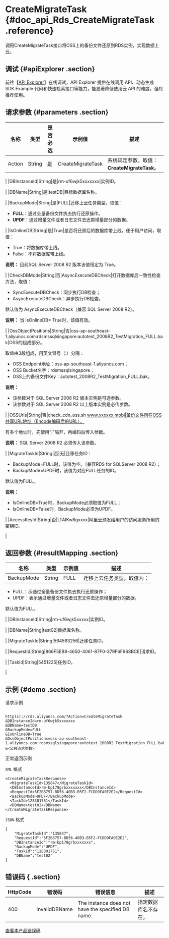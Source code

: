 # CreateMigrateTask {#doc_api_Rds_CreateMigrateTask .reference}

调用CreateMigrateTask接口将OSS上的备份文件还原到RDS实例，实现数据上云。

## 调试 {#apiExplorer .section}

前往【[API Explorer](https://api.aliyun.com/#product=Rds&api=CreateMigrateTask)】在线调试，API Explorer 提供在线调用 API、动态生成 SDK Example 代码和快速检索接口等能力，能显著降低使用云 API 的难度，强烈推荐使用。

## 请求参数 {#parameters .section}

|名称|类型|是否必选|示例值|描述|
|--|--|----|---|--|
|Action|String|是|CreateMigrateTask|系统规定参数，取值：**CreateMigrateTask**。

 |
|DBInstanceId|String|是|rm-uf6wjk5xxxxxxx|实例ID。

 |
|DBName|String|是|testDB|目标数据库名称。

 |
|BackupMode|String|是|FULL|迁移上云任务类型，取值：

 -   **FULL**：通过全量备份文件执去执行还原操作。
-   **UPDF**：通过增量文件或者日志文件去还原增量部分的数据。

 |
|IsOnlineDB|String|是|True|是否将还原后的数据库带上线，便于用户访问，取值：

 -   True：将数据库带上线。
-   False：不将数据库带上线。

 **说明：** 目前SQL Server 2008 R2 版本该值恒定为 True。

 |
|CheckDBMode|String|否|AsyncExecuteDBCheck|打开数据库后一致性检查方法，取值：

 -   SyncExecuteDBCheck：同步执行DB检查；
-   AsyncExecuteDBCheck：异步执行DB检查。

 默认值为 AsyncExecuteDBCheck（兼容 SQL Server 2008 R2）。

 **说明：** 当 IsOnlineDB= True时，该值有效。

 |
|OssObjectPositions|String|否|oss-ap-southeast-1.aliyuncs.com:rdsmssqlsingapore:autotest\_2008R2\_TestMigration\_FULL.bak|OSS的组成部分。

 取值由3段组成，用英文冒号（:）分隔：

 -   OSS Endpoint地址：oss-ap-southeast-1.aliyuncs.com；
-   OSS Bucket名字：rdsmssqlsingapore；
-   OSS上的备份文件Key：autotest\_2008R2\_TestMigration\_FULL.bak。

 **说明：** 

 -   该参数对于 SQL Server 2008 R2 版本实例是可选参数。
-   该参数对于 SQL Server 2008 R2 以上版本实例是必传参数。

 |
|OSSUrls|String|否|check\_cdn\_oss.sh www.xxxxxx.mobi|备份文件所在OSS共享URL地址（Encode编码后的URL）。

 有多个地址时，先使用“|”隔开，再编码后传入参数。

 **说明：** SQL Server 2008 R2 必须传入该参数。

 |
|MigrateTaskId|String|否|无|迁移任务ID：

 -   BackupMode=FULL时，该值为空。（兼容RDS for SQLServer 2008 R2）；
-   BackupMode=UPDF时，该值为对应FULL任务的ID。

 默认值为FULL。

 **说明：** 

 -   IsOnlineDB=True时，BackupMode必须取值为FULL；
-   IsOnlineDB=False时，BackupMode必须为UPDF。

 |
|AccessKeyId|String|否|LTAIKw8gxxxx|阿里云颁发给用户的访问服务所用的密钥ID。

 |

## 返回参数 {#resultMapping .section}

|名称|类型|示例值|描述|
|--|--|---|--|
|BackupMode|String|FULL|迁移上云任务类型，取值为：

 -   FULL：示通过全量备份文件执去执行还原操作；
-   UPDF：表示通过增量文件或者日志文件去还原增量部分的数据。

 默认值为FULL。

 |
|DBInstanceId|String|rm-uf6wjk5xxxxx|实例ID。

 |
|DBName|String|test02|数据库名称。

 |
|MigrateTaskId|String|564563256|迁移任务ID。

 |
|RequestId|String|866F5EB8-4650-4061-87F0-379F6F968BCE|请求ID。

 |
|TaskId|String|5451225|任务ID。

 |

## 示例 {#demo .section}

请求示例

``` {#request_demo}

http(s)://rds.aliyuncs.com/?Action=CreateMigrateTask
&DBInstanceId=rm-uf6wjk5xxxxxxx
&DBName=testDB
&BackupMode=FULL
&IsOnlineDB=True
&OssObjectPositions=oss-ap-southeast-1.aliyuncs.com:rdsmssqlsingapore:autotest_2008R2_TestMigration_FULL.bak
&<公共请求参数>

```

正常返回示例

`XML` 格式

``` {#xml_return_success_demo}
<CreateMigrateTaskResponse>
  <MigrateTaskId>135847</MigrateTaskId>
  <DBInstanceId>rm-bp178grbxxxxxxx</DBInstanceId>
  <RequestId>5F2B3757-BD56-40B3-B5F2-FCDD9FA0E2E2</RequestId>
  <BackupMode>UPDF</BackupMode>
  <TaskId>128301751</TaskId>
  <DBName>test02</DBName>
</CreateMigrateTaskResponse>

```

`JSON` 格式

``` {#json_return_success_demo}
{
	"MigrateTaskId":"135847",
	"RequestId":"5F2B3757-BD56-40B3-B5F2-FCDD9FA0E2E2",
	"DBInstanceId":"rm-bp178grbxxxxxxx",
	"BackupMode":"UPDF",
	"TaskId":"128301751",
	"DBName":"test02"
}
```

## 错误码 { .section}

|HttpCode|错误码|错误信息|描述|
|--------|---|----|--|
|400|InvalidDBName|The instance does not have the specified DB name.|指定数据库名不存在。|

[查看本产品错误码](https://error-center.aliyun.com/status/product/Rds)

